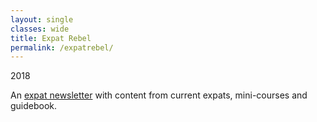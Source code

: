 ```yaml
---
layout: single
classes: wide
title: Expat Rebel
permalink: /expatrebel/
---
```

2018

An [expat newsletter](https://expatrebel.com) with content from current expats, mini-courses and guidebook.